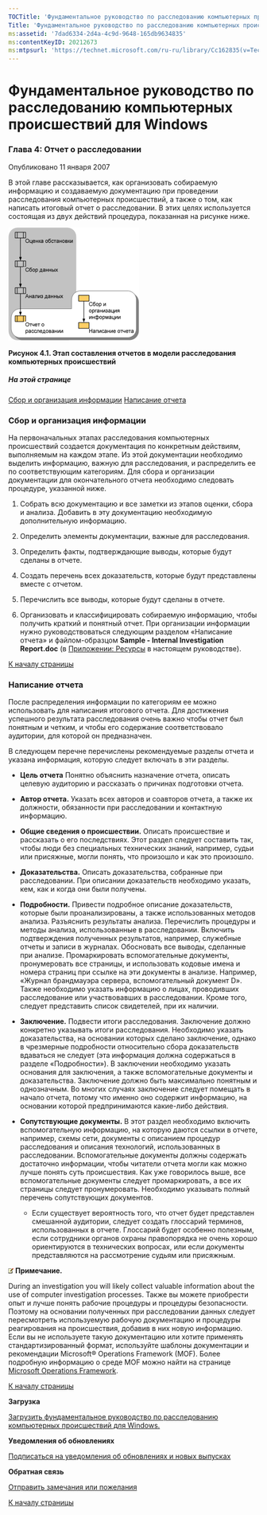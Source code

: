 ```yaml
---
TOCTitle: 'Фундаментальное руководство по расследованию компьютерных происшествий для Windows. Глава 4: Отчет о расследовании'
Title: 'Фундаментальное руководство по расследованию компьютерных происшествий для Windows. Глава 4: Отчет о расследовании'
ms:assetid: '7dad6334-2d4a-4c9d-9648-165db9634835'
ms:contentKeyID: 20212673
ms:mtpsurl: 'https://technet.microsoft.com/ru-ru/library/Cc162835(v=TechNet.10)'
---
```


Фундаментальное руководство по расследованию компьютерных происшествий для Windows
==================================================================================

### Глава 4: Отчет о расследовании

Опубликовано 11 января 2007

В этой главе рассказывается, как организовать собираемую информацию и создаваемую документацию при проведении расследования компьютерных происшествий, а также о том, как написать итоговый отчет о расследовании. В этих целях используется состоящая из двух действий процедура, показанная на рисунке ниже.

![](/security-updates/images/Cc162835.ea980adc-4055-4957-bdd0-98990762a62d(ru-ru,TechNet.10).gif)

**Рисунок 4.1. Этап составления отчетов в модели расследования компьютерных происшествий**

##### На этой странице

[](#ecaa)[Сбор и организация информации](#ecaa)
[](#ebaa)[Написание отчета](#ebaa)

### Сбор и организация информации

На первоначальных этапах расследования компьютерных происшествий создается документация по конкретным действиям, выполняемым на каждом этапе. Из этой документации необходимо выделить информацию, важную для расследования, и распределить ее по соответствующим категориям. Для сбора и организации документации для окончательного отчета необходимо следовать процедуре, указанной ниже.

1.  Собрать всю документацию и все заметки из этапов оценки, сбора и анализа. Добавить в эту документацию необходимую дополнительную информацию.

2.  Определить элементы документации, важные для расследования.

3.  Определить факты, подтверждающие выводы, которые будут сделаны в отчете.

4.  Создать перечень всех доказательств, которые будут представлены вместе с отчетом.

5.  Перечислить все выводы, которые будут сделаны в отчете.

6.  Организовать и классифицировать собираемую информацию, чтобы получить краткий и понятный отчет. При организации информации нужно руководствоваться следующим разделом «Написание отчета» и файлом-образцом **Sample - Internal Investigation Report.doc** (в [Приложении: Ресурсы](http://www.microsoft.com/rus/technet/security/guidance/disasterrecovery/computer_investigation/a9a5c2a9-cce3-4edb-a92c-10983899240a.mspx) в настоящем руководстве).

[](#mainsection)[К началу страницы](#mainsection)

### Написание отчета

После распределения информации по категориям ее можно использовать для написания итогового отчета. Для достижения успешного результата расследования очень важно чтобы отчет был понятным и четким, и чтобы его содержание соответствовало аудитории, для которой он предназначен.

В следующем перечне перечислены рекомендуемые разделы отчета и указана информация, которую следует включать в эти разделы.

-   **Цель отчета** Понятно объяснить назначение отчета, описать целевую аудиторию и рассказать о причинах подготовки отчета.

-   **Автор отчета.** Указать всех авторов и соавторов отчета, а также их должности, обязанности при расследовании и контактную информацию.

-   **Общие сведения о происшествии.** Описать происшествие и рассказать о его последствиях. Этот раздел следует составить так, чтобы люди без специальных технических знаний, например, судьи или присяжные, могли понять, что произошло и как это произошло.

-   **Доказательства.** Описать доказательства, собранные при расследовании. При описании доказательств необходимо указать, кем, как и когда они были получены.

-   **Подробности.** Привести подробное описание доказательств, которые были проанализированы, а также использованных методов анализа. Разъяснить результаты анализа. Перечислить процедуры и методы анализа, использованные в расследовании. Включить подтверждения полученных результатов, например, служебные отчеты и записи в журналах. Обосновать все выводы, сделанные при анализе. Промаркировать вспомогательные документы, пронумеровать все страницы, и использовать кодовые имена и номера страниц при ссылке на эти документы в анализе. Например, «Журнал брандмауэра сервера, вспомогательный документ D». Также необходимо указать информацию о лицах, проводивших расследование или участвовавших в расследовании. Кроме того, следует представить список свидетелей, при их наличии.

-   **Заключение.** Подвести итоги расследования. Заключение должно конкретно указывать итоги расследования. Необходимо указать доказательства, на основании которых сделано заключение, однако в чрезмерные подробности относительно сбора доказательств вдаваться не следует (эта информация должна содержаться в разделе «Подробности»). В заключении необходимо указать основания для заключения, а также вспомогательные документы и доказательства. Заключение должно быть максимально понятным и однозначным. Во многих случаях заключение следует помещать в начало отчета, потому что именно оно содержит информацию, на основании которой предпринимаются какие-либо действия.

-   **Сопутствующие документы.** В этот раздел необходимо включить вспомогательную информацию, на которую даются ссылки в отчете, например, схемы сети, документы с описанием процедур расследования и описания технологий, использованных в расследовании. Вспомогательные документы должны содержать достаточно информации, чтобы читатели отчета могли как можно лучше понять суть происшествия. Как уже говорилось выше, все вспомогательные документы следует промаркировать, а все их страницы следует пронумеровать. Необходимо указывать полный перечень сопутствующих документов.

    -   Если существует вероятность того, что отчет будет представлен смешанной аудитории, следует создать глоссарий терминов, использованных в отчете. Глоссарий будет особенно полезным, если сотрудники органов охраны правопорядка не очень хорошо ориентируются в технических вопросах, или если документы представляются на рассмотрение судьям или присяжным.

![](/security-updates/images/Cc162835.note(ru-ru,TechNet.10).gif) **Примечание.**

During an investigation you will likely collect valuable information about the use of computer investigation processes. Также вы можете приобрести опыт и лучше понять рабочие процедуры и процедуры безопасности. Поэтому на основании полученных при расследовании данных следует пересмотреть используемую рабочую документацию и процедуры реагирования на происшествия, добавив в них новую информацию. Если вы не используете такую документацию или хотите применять стандартизированный формат, используйте шаблоны документации и рекомендации Microsoft® Operations Framework (MOF). Более подробную информацию о среде MOF можно найти на странице [Microsoft Operations Framework](http://go.microsoft.com/?linkid=6013257).

[](#mainsection)[К началу страницы](#mainsection)

**Загрузка**

[Загрузить фундаментальное руководство по расследованию компьютерных происшествий для Windows.](http://go.microsoft.com/fwlink/?linkid=80345)

**Уведомления об обновлениях**

[Подписаться на уведомления об обновлениях и новых выпусках](http://go.microsoft.com/fwlink/?linkid=54982)

**Обратная связь**

[Отправить замечания или пожелания](mailto:secwish@microsoft.com?subject=fundamental%20computer%20investigation%20guide%20for%20windows)

[](#mainsection)[К началу страницы](#mainsection)

